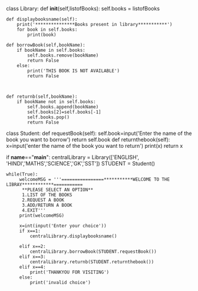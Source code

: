 class Library:
    def __init__(self,listofBooks):
        self.books = listofBooks

    def displaybooksname(self):
        print('***************Books present in library***********')
        for book in self.books:
            print(book)

    def borrowBook(self,bookName):
        if bookName in self.books:
            self.books.remove(bookName)
            return False
        else:
            print('THIS BOOK IS NOT AVAILABLE')
            return False



    def returnb(self,bookName):
        if bookName not in self.books:
            self.books.append(bookName)
            self.books[2]=self.books[-1]
            self.books.pop()
            return False



class Student:
    def requestBook(self):
        self.book=input('Enter the name of the book you want to borrow')
        return self.book
    def returnthebook(self):
        x=input('enter the name of the book  you want to return')
        print(x)
        return x


if __name__=="__main__":
    centralLibrary = Library(['ENGLISH', 'HINDI','MATHS','SCIENCE','GK','SST'])
    STUDENT = Student()

    while(True):
         welcomeMSG = '''================***********WELCOME TO THE LIBRAY************===========
          **PLEASE SELECT AN OPTION**
          1.LIST OF THE BOOKS
          2.REQUEST A BOOK
          3.ADD/RETURN A BOOK
          4.EXIT'''
         print(welcomeMSG)

         x=int(input('Enter your choice'))
         if x==1:
             centralLibrary.displaybooksname()

         elif x==2:
             centralLibrary.borrowBook(STUDENT.requestBook())
         elif x==3:
             centralLibrary.returnb(STUDENT.returnthebook())
         elif x==4:
             print('THANKYOU FOR VISITING')
         else:
             print('invalid choice')
